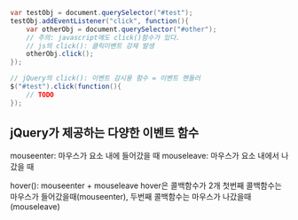 
```java
var testObj = document.querySelector("#test");
testObj.addEventListener("click", function(){
	var otherObj = document.querySelector("#other");
	// 주의: javascript에도 click()함수가 있다.
	// js의 click(): 클릭이벤트 강제 발생
	otherObj.click();
});
```

```java
// jQuery의 click(): 이벤트 감시용 함수 = 이벤트 핸들러
$("#test").click(function(){
	// TODO
});
```

## jQuery가 제공하는 다양한 이벤트 함수

mouseenter: 마우스가 요소 내에 들어갔을 때
mouseleave: 마우스가 요소 내에서 나갔을 때

hover(): mouseenter + mouseleave
hover은 콜백함수가 2개
첫번째 콜백함수는 마우스가 들어갔을때(mouseenter), 
두번째 콜백함수는 마우스가 나갔을때(mouseleave)
<!--stackedit_data:
eyJoaXN0b3J5IjpbLTE4NjYwOTI3MTJdfQ==
-->